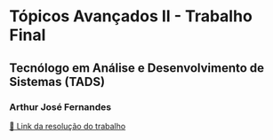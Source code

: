 # Tópicos Avançados II - Trabalho Final

## Tecnólogo em Análise e Desenvolvimento de Sistemas (TADS)

### Arthur José Fernandes

[🔗 Link da resolução do trabalho](https://colab.research.google.com/drive/1CYKgh_kakyZLdGimpWkf6VaSJrc-43WU?usp=sharing)
